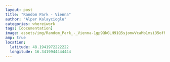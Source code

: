 ```yaml
---
layout: post
title: "Random Park - Vienna"
author: "Alper Kalaycioglu"
categories: whereiwork
tags: [documentation]
image: assets/img/Random_Park_-_Vienna-1gp9QkGLH91Q5sjomwVcaMb1msi35ofh5.jpg
amp: true
location:
  latitude: 48.1941972222222
  longitude: 16.3419944444444
---
```

